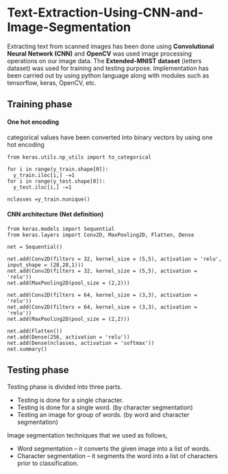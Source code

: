 # Text-Extraction-Using-CNN-and-Image-Segmentation

Extracting text from scanned images has been done using **Convolutional Neural Network (CNN)** and **OpenCV** was used image processing operations on our image data. 
The **Extended-MNIST dataset** (letters dataset) was used for training and testing purpose.
Implementation has been carried out by using python language along with modules such as tensorflow, keras, OpenCV, etc. 

## Training phase


#### One hot encoding

categorical values have been converted into binary vectors by using one hot encoding 

```
from keras.utils.np_utils import to_categorical

for i in range(y_train.shape[0]):
  y_train.iloc[i,] -=1
for i in range(y_test.shape[0]):
  y_test.iloc[i,] -=1

nclasses =y_train.nunique()

```

#### CNN architecture (Net definition)

```
from keras.models import Sequential
from keras.layers import Conv2D, MaxPooling2D, Flatten, Dense

net = Sequential()

net.add(Conv2D(filters = 32, kernel_size = (5,5), activation = 'relu', input_shape = (28,28,1)))
net.add(Conv2D(filters = 32, kernel_size = (5,5), activation = 'relu'))
net.add(MaxPooling2D(pool_size = (2,2)))

net.add(Conv2D(filters = 64, kernel_size = (3,3), activation = 'relu'))
net.add(Conv2D(filters = 64, kernel_size = (3,3), activation = 'relu'))
net.add(MaxPooling2D(pool_size = (2,2)))

net.add(Flatten())
net.add(Dense(256, activation = 'relu'))
net.add(Dense(nclasses, activation = 'softmax'))
net.summary()

```


## Testing phase

Testing phase is divided into three parts.
- Testing is done for a single character.
- Testing is done for a single word. (by character segmentation)
- Testing an image for group of words. (by word and character segmentation)

Image segmentation techniques that we used as follows,
- Word segmentation – it converts the given image into a list of words.
- Character segmentation – it segments the word into a list of characters prior to classification.
